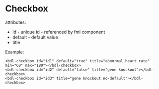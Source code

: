 # Checkbox

attributes:
  * id - unique id - referenced by fmi component
  * default - default value
  * title
  
Example:  
```
<bdl-checkbox id="id1" default="true" title="abnormal heart rate" min="60" max="180"></bdl-checkbox>
<bdl-checkbox id="id2" default="false" title="gene knockout"></bdl-checkbox>
<bdl-checkbox id="id3" title="gene knockout no-default"></bdl-checkbox>
```
<bdl-fmi id="id4" src="MeursFMI2.js" fminame="Physiolibrary_Hydraulic_Examples_MeursModel2011_HemodynamicsMeurs_0flatNorm"
               tolerance="0.000001" starttime="0" guid="{b3a357a4-da8c-4f00-b159-28ec2ea45e26}"
               valuereferences="637534281,637534272,33554436, 33554437, 33554432, 33554436, 33554437, 33554433, 16777313"
               valuelabels="Pressure in Aorta,Pressure in Left Ventricle, Intrathoracic Artery Volume, Extrathoracic Arteries Volume, Pulmonary Arteries Volume, Intrathoracic Veins Volume, Extrathoracic Veins volume, Pulmonary Veins Volume,Heart Rate"
               inputs="id1,16777313,60,1;id2,16777313,60,1;id3,16777313,60,1"></bdl-fmi>

<bdl-checkbox id="id1" default="true" title="abnormal heart rate" min="60" max="180"></bdl-checkbox>
<bdl-checkbox id="id2" default="false" title="gene knockout"></bdl-checkbox>
<bdl-checkbox id="id3" title="gene knockout no-default"></bdl-checkbox>
